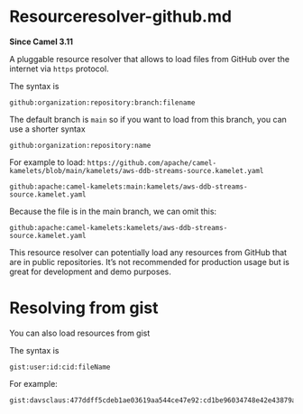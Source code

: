 # Resourceresolver-github.md

**Since Camel 3.11**

A pluggable resource resolver that allows to load files from GitHub over
the internet via `https` protocol.

The syntax is

    github:organization:repository:branch:filename

The default branch is `main` so if you want to load from this branch,
you can use a shorter syntax

    github:organization:repository:name

For example to load:
`https://github.com/apache/camel-kamelets/blob/main/kamelets/aws-ddb-streams-source.kamelet.yaml`

    github:apache:camel-kamelets:main:kamelets/aws-ddb-streams-source.kamelet.yaml

Because the file is in the main branch, we can omit this:

    github:apache:camel-kamelets:kamelets/aws-ddb-streams-source.kamelet.yaml

This resource resolver can potentially load any resources from GitHub
that are in public repositories. It’s not recommended for production
usage but is great for development and demo purposes.

# Resolving from gist

You can also load resources from gist

The syntax is

    gist:user:id:cid:fileName

For example:

    gist:davsclaus:477ddff5cdeb1ae03619aa544ce47e92:cd1be96034748e42e43879a4d27ed297752b6115:mybeer.xml
